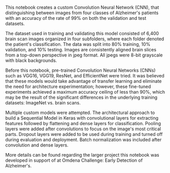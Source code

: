 This notebook creates a custom Convolution Neural Network (CNN), that distinguishing between images from four classes of Alzheimer's patients with an accuracy of the rate of 99% on both the validation and test datasets.

The dataset used in training and validating this model consisted of 6,400 brain scan images organized in four subfolders, where each folder denoted the patient's classification. The data was split into 80% training, 10% validation, and 10% testing. Images are consistently aligned brain slices from a top-down perspective in jpeg format. All jpegs were 8-bit grayscale with black backgrounds.

Before this notebook, pre-trained Convolution Neural Networks (CNNs) such as VGG16, VGG19, ResNet, and EfficientNet were tried. It was believed that these models would take advantage of transfer learning and eliminate the need for architecture experimentation; however, these fine-tuned experiments achieved a maximum accuracy ceiling of less than 90%, which may be the result of the significant differences in the underlying training datasets: ImageNet vs. brain scans. 

Multiple custom models were attempted. The architectural approach to build a Sequential Model in Keras with convolutional layers for extracting features followed by flattening and dense layers for classification. Pooling layers were added after convolutions to focus on the image's most critical parts. Dropout layers were added to be used during training and turned off during evaluation and deployment. Batch normalization was included after convolution and dense layers.

More details can be found regarding the larger project this notebook was developed in support of at Omdena Challenge: Early Detection of Alzheimer's. 
